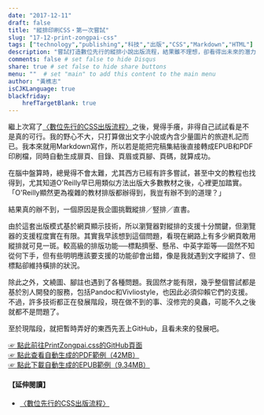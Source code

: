 ```yaml
---
date: "2017-12-11"
draft: false
title: "縱排印刷CSS・第一次嘗試"
slug: "17-12-print-zongpai-css"
tags: ["technology","publishing","科技","出版","CSS","Markdown","HTML"]
description: "嘗試打造數位先行的縱排小說出版流程，結果雖不理想，卻看得出未來的潛力。"
comments: false # set false to hide Disqus
share: true # set false to hide share buttons
menu: ""  # set "main" to add this content to the main menu
author: "黃樵志"
isCJKLanguage: true
blackfriday:
    hrefTargetBlank: true
---
```


繼上次寫了[〈數位先行的CSS出版流程〉](https://eternallogger.com/post/17-10-digital-first-publishing-with-css/)之後，覺得手癢，非得自己試試看是不是真的可行。我的野心不大，只打算做出文字小說或內含少量圖片的旅遊札記而已。我本來就用Markdown寫作，所以若是能把完稿集結後直接轉成EPUB和PDF印刷檔，同時自動生成扉頁、目錄、頁眉或頁腳、頁碼，就算成功。

在腦中盤算時，總覺得不會太難，尤其西方已經有許多嘗試，甚至中文的教程也找得到，尤其知道O'Reilly早已用類似方法出版大多數教材之後，心裡更加踏實。「O'Reilly顯然更為複雜的教材排版都辦得到，我豈有辦不到的道理？」

結果真的辦不到，一個原因是我企圖挑戰縱排／竪排／直書。

由於這套出版模式基於網頁顯示技術，所以瀏覽器對縱排的支援十分關鍵，但瀏覽器的支援程度實在有限。其實我早該想到這個問題，看現在網路上有多少網頁敢用縱排就可見一斑。較高級的排版功能──標點擠壓、懸吊、中英字距等──固然不知從何下手，但有些明明應該要支援的功能卻會出錯，像是我就遇到文字縱排了、但標點卻維持橫排的狀況。

除此之外，文繞圖、腳註也遇到了各種問題。我固然才能有限，幾乎整個嘗試都是基於別人開發的服務，包括Pandoc和Vivliostyle，也因此必須仰賴它們的支援。不過，許多技術都正在發展階段，現在做不到的事、沒修完的臭蟲，可能不久之後就都不是問題了。

至於現階段，就把暫時弄好的東西先丟上GitHub，且看未來的發展吧。

[☞ 點此前往PrintZongpai.css的GitHub頁面](https://github.com/mgeorgetw/PrintZongpai.css)  
[☞ 點此查看自動生成的PDF範例（42MB）](https://github.com/mgeorgetw/PrintZongpai.css/blob/master/MyBook/travel_book_sample.pdf)  
[☞ 點此下載自動生成的EPUB範例（9.34MB）](https://github.com/mgeorgetw/PrintZongpai.css/blob/master/MyBook/travel_book_sample.epub)

#### 【延伸閱讀】

* [〈數位先行的CSS出版流程〉](https://eternallogger.com/post/17-10-digital-first-publishing-with-css/)